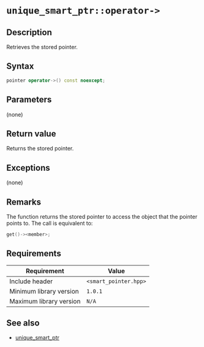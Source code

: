 # `unique_smart_ptr::operator->`

## Description

Retrieves the stored pointer.

## Syntax

```cpp
pointer operator->() const noexcept;
```

## Parameters

(none)

## Return value

Returns the stored pointer.

## Exceptions

(none)

## Remarks

The function returns the stored pointer to access the object that the pointer points to. The call is equivalent to:

```cpp
get()-><member>;
```

## Requirements

| Requirement             | Value                 |
|-------------------------|-----------------------|
| Include header          | `<smart_pointer.hpp>` |
| Minimum library version | `1.0.1`               |
| Maximum library version | `N/A`                 |

## See also

- [unique_smart_ptr](unique_smart_ptr.md)